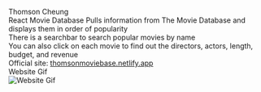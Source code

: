Thomson Cheung <br />
React Movie Database
Pulls information from The Movie Database and displays them in order of popularity <br />
There is a searchbar to search popular movies by name <br />
You can also click on each movie to find out the directors, actors, length, budget, and revenue <br />
Official site: [thomsonmoviebase.netlify.app](https://thomsonmoviebase.netlify.app/) <br />
Website Gif <br />
![Website Gif](./public/ReactMovieDBShowcase.gif)